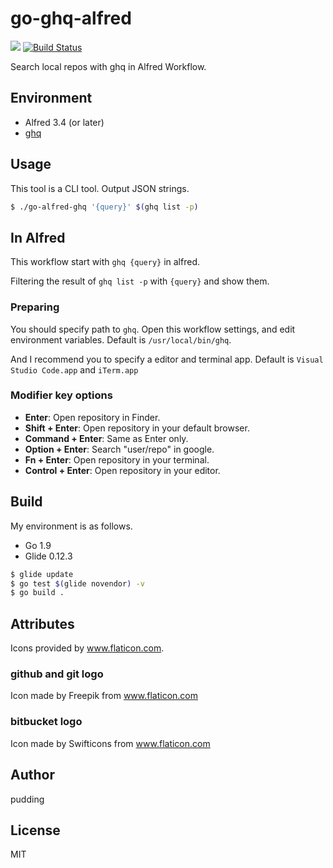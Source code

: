 # go-ghq-alfred

![](https://github.com/pddg/go-ghq-alfred/workflows/test/badge.svg?branch=master)
[![Build Status](https://travis-ci.org/pddg/go-ghq-alfred.svg?branch=master)](https://travis-ci.org/pddg/go-ghq-alfred)

Search local repos with ghq in Alfred Workflow.

## Environment

* Alfred 3.4 (or later)
* [ghq](https://github.com/motemen/ghq)

## Usage

This tool is a CLI tool. Output JSON strings.

```bash
$ ./go-alfred-ghq '{query}' $(ghq list -p)
```

## In Alfred

This workflow start with `ghq {query}` in alfred.  

Filtering the result of `ghq list -p` with `{query}` and show them.

### Preparing

You should specify path to `ghq`. Open this workflow settings, and edit environment variables. Default is `/usr/local/bin/ghq`.  

And I recommend you to specify a editor and terminal app. Default is `Visual Studio Code.app` and `iTerm.app`

### Modifier key options

* **Enter**: Open repository in Finder.
* **Shift + Enter**: Open repository in your default browser.
* **Command + Enter**: Same as Enter only.
* **Option + Enter**: Search "user/repo" in google.
* **Fn + Enter**: Open repository in your terminal.
* **Control + Enter**: Open repository in your editor.

## Build

My environment is as follows.

* Go 1.9
* Glide 0.12.3

```bash
$ glide update
$ go test $(glide novendor) -v
$ go build .
```

## Attributes

Icons provided by www.flaticon.com.

### github and git logo

Icon made by Freepik from www.flaticon.com

### bitbucket logo

Icon made by Swifticons from www.flaticon.com

## Author

pudding

## License

MIT